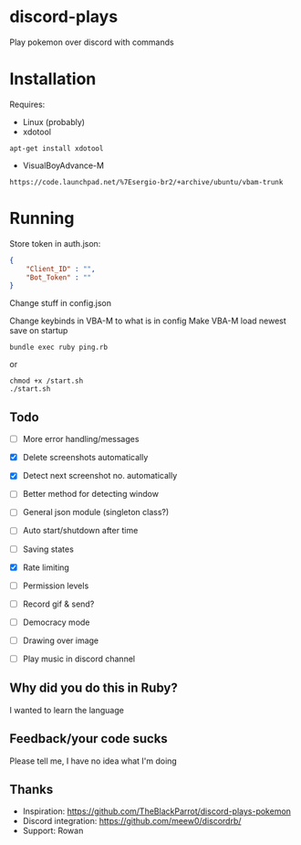 # discord-plays
Play pokemon over discord with commands

# Installation
Requires:
* Linux (probably)
* xdotool
```
apt-get install xdotool
```
* VisualBoyAdvance-M
```
https://code.launchpad.net/%7Esergio-br2/+archive/ubuntu/vbam-trunk
```

# Running
Store token in auth.json:
```json
{
    "Client_ID" : "",
    "Bot_Token" : ""
}
```
Change stuff in config.json

Change keybinds in VBA-M to what is in config
Make VBA-M load newest save on startup

```
bundle exec ruby ping.rb
```
or
```
chmod +x /start.sh
./start.sh
```

## Todo
* [ ] More error handling/messages
* [x] Delete screenshots automatically
* [x] Detect next screenshot no. automatically
* [ ] Better method for detecting window
* [ ] General json module (singleton class?)
* [ ] Auto start/shutdown after time
* [ ] Saving states
* [x] Rate limiting
* [ ] Permission levels


* [ ] Record gif & send?
* [ ] Democracy mode
* [ ] Drawing over image
* [ ] Play music in discord channel

## Why did you do this in Ruby?
I wanted to learn the language

## Feedback/your code sucks
Please tell me, I have no idea what I'm doing

## Thanks
* Inspiration: https://github.com/TheBlackParrot/discord-plays-pokemon
* Discord integration: https://github.com/meew0/discordrb/
* Support: Rowan